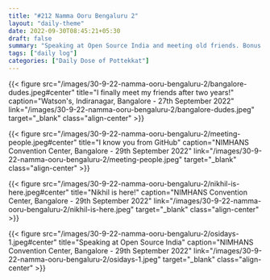 ```yaml
---
title: "#212 Namma Ooru Bengaluru 2"
layout: "daily-theme"
date: 2022-09-30T08:45:21+05:30
draft: false
summary: "Speaking at Open Source India and meeting old friends. Bonus: Photos from Bangalore."
tags: ["daily log"]
categories: ["Daily Dose of Pottekkat"]
---
```


{{< figure src="/images/30-9-22-namma-ooru-bengaluru-2/bangalore-dudes.jpeg#center" title="I finally meet my friends after two years!" caption="Watson's, Indiranagar, Bangalore - 27th September 2022" link="/images/30-9-22-namma-ooru-bengaluru-2/bangalore-dudes.jpeg" target="_blank" class="align-center" >}}

{{< figure src="/images/30-9-22-namma-ooru-bengaluru-2/meeting-people.jpeg#center" title="I know you from GitHub" caption="NIMHANS Convention Center, Bangalore - 29th September 2022" link="/images/30-9-22-namma-ooru-bengaluru-2/meeting-people.jpeg" target="_blank" class="align-center" >}}

{{< figure src="/images/30-9-22-namma-ooru-bengaluru-2/nikhil-is-here.jpeg#center" title="Nikhil is here!" caption="NIMHANS Convention Center, Bangalore - 29th September 2022" link="/images/30-9-22-namma-ooru-bengaluru-2/nikhil-is-here.jpeg" target="_blank" class="align-center" >}}

{{< figure src="/images/30-9-22-namma-ooru-bengaluru-2/osidays-1.jpeg#center" title="Speaking at Open Source India" caption="NIMHANS Convention Center, Bangalore - 29th September 2022" link="/images/30-9-22-namma-ooru-bengaluru-2/osidays-1.jpeg" target="_blank" class="align-center" >}}
